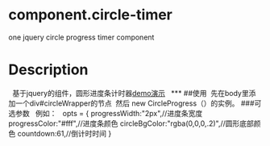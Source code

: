 # component.circle-timer
one jquery circle progress timer component
# Description
   基于jquery的组件，圆形进度条计时器[demo演示](https://yesman0319.github.io/component.circle-timer/circle-timer.html)
   ***
##使用
  先在body里添加一个div#circleWrapper的节点
  然后 new CircleProgress（）的实例。
###可选参数
   例如：
   opts = {
		progressWidth:"2px",//进度条宽度
		progressColor:"#fff",//进度条颜色
		circleBgColor:"rgba(0,0,0,.2)",//圆形底部颜色
		countdown:61,//倒计时时间
	}
